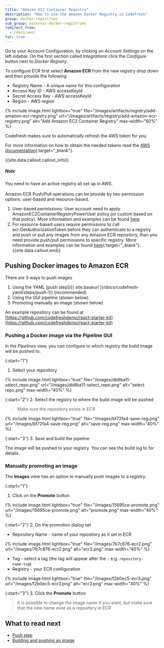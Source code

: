 ```yaml
---
title: "Amazon EC2 Container Registry"
description: "How to use the Amazon Docker Registry in Codefresh"
group: docker-registries
sub_group: external-docker-registries
redirect_from:
  - /docs/aws/
toc: true
---
```


Go to your Account Configuration, by clicking on *Account Settings* on the left sidebar. On the first section called *Integrations* click the *Configure* button next to *Docker Registry*.

To configure ECR first select **Amazon ECR** from the new registry drop down
and then provide the following

* Registry Name - A unique name for this configuration
* Access Key ID - AWS accessKeyId
* Secret Access Key - AWS accessKeyId
* Region - AWS region

{% include image.html lightbox="true" file="/images/artifacts/registry/add-amazon-ecr-registry.png" url="/images/artifacts/registry/add-amazon-ecr-registry.png" alt="Add Amazon EC2 Container Registry" max-width="60%" %}

Codefresh makes sure to automatically refresh the AWS token for you.

For more information on how to obtain the needed tokens read the [AWS documentation](http://docs.aws.amazon.com/general/latest/gr/aws-sec-cred-types.html#access-keys-and-secret-access-keys){:target="_blank"}.

{{site.data.callout.callout_info}}
##### Note

You need to have an active registry all set up in AWS.<br /><br />
Amazon ECR Push/Pull operations can be provide by two permission options: user-based and resource-based.


1. User-based permissions: User account need to apply AmazonEC2ContainerRegistryPowerUser policy (or custom based on that policy).
More information and examples can be found [here](http://docs.aws.amazon.com/AmazonECR/latest/userguide/ecr_managed_policies.html)
1. For resource-based users require permissions to call ecr:GetAuthorizationToken before they can authenticate to a registry and push or pull any images from any Amazon ECR repository, than you need provide push/pull permissions to specific registry. More information and examples can be found [here](http://docs.aws.amazon.com/AmazonECR/latest/userguide/RepositoryPolicies.html){:target="_blank"}.
{{site.data.callout.end}}

## Pushing Docker images to Amazon ECR

There are 3 ways to push images 

1. Using the YAML [push step]({{ site.baseurl }}/docs/codefresh-yaml/steps/push-1/) (recommended)
1. Using the GUI pipeline (shown below)
1. Promoting manually an image (shown below)

An example repository can be found at [https://github.com/codefreshdemo/react-starter-kit](https://github.com/codefreshdemo/react-starter-kit)

### Pushing a Docker image via the Pipeline GUI

In the *Pipelines* view, you can configure to which registry the build image will be pushed to.

{:start="1"}
1. Select your repository

{% include image.html 
lightbox="true" 
file="/images/db8ba11-select_repo.png" 
url="/images/db8ba11-select_repo.png"
alt="select repo.png"
max-width="40%"
%}

{:start="2"}
2. Select the registry to where the build image will be pushed

>Make sure the repository exists in ECR


{% include image.html 
lightbox="true" 
file="/images/bf72fa4-save-reg.png" 
url="/images/bf72fa4-save-reg.png"
alt="save-reg.png"
max-width="40%"
%}

{:start="3"}
3. Save and build the pipeline

The image will be pushed to your registry. You can see the build log to for details.

### Manually promoting an image

The **Images** view has an option to manually push images to a registry.

{:start="1"}
1. Click on the **Promote** button

{% include image.html 
lightbox="true" 
file="/images/15695ce-promote.png" 
url="/images/15695ce-promote.png"
alt="promote.png"
max-width="40%"
%}

{:start="2"}
2. On the promotion dialog set
   - Repository Name - name of your repository as it set in ECR

{% include image.html 
lightbox="true" 
file="/images/7b7c876-ecr2.png" 
url="/images/7b7c876-ecr2.png"
alt="ecr2.png"
max-width="40%"
%}
   
   - Tag - select a tag (the tag will appear after the `:` e.g. `repository-name:tag`)
   - Registry - your ECR configuration

{% include image.html 
lightbox="true" 
file="/images/f2b0ec5-ecr3.png" 
url="/images/f2b0ec5-ecr3.png"
alt="ecr3.png"
max-width="40%"
%}   

{:start="3"}
3. Click the **Promote** button


>It is possible to change the image name if you want, but make sure that the new name exist as a repository in ECR




## What to read next

* [Push step]({{site.baseurl}}/docs/codefresh-yaml/steps/push-1/)
* [Building and pushing an image]({{site.baseurl}}/docs/yaml-examples/examples/build-and-push-an-image/)